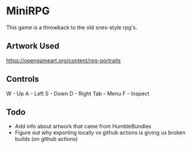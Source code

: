 # MiniRPG

This game is a throwback to the old snes-style rpg's.

## Artwork Used
https://opengameart.org/content/rpg-portraits


## Controls
W - Up
A - Left
S - Down
D - Right
Tab - Menu
F - Inspect


## Todo
- Add info about artwork that came from HumbleBundles
- Figure out why exporting locally vs github actions is giving us broken builds (on github actions)
